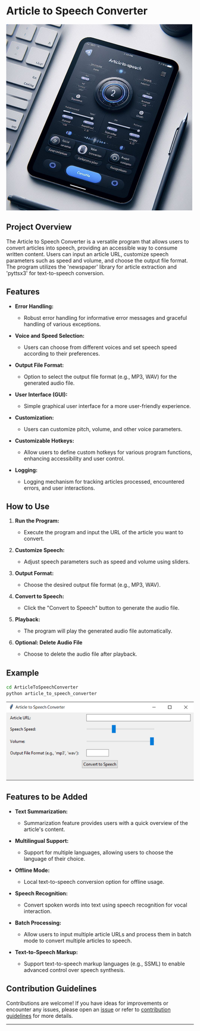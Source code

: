 # Article to Speech Converter

![Article to Speech](../../assets/images/readme_images/article_to_speech.png)

## Project Overview

The Article to Speech Converter is a versatile program that allows users to convert articles into speech, providing an accessible way to consume written content. Users can input an article URL, customize speech parameters such as speed and volume, and choose the output file format. The program utilizes the 'newspaper' library for article extraction and 'pyttsx3' for text-to-speech conversion.

## Features

- **Error Handling:**

  - Robust error handling for informative error messages and graceful handling of various exceptions.

- **Voice and Speed Selection:**

  - Users can choose from different voices and set speech speed according to their preferences.

- **Output File Format:**

  - Option to select the output file format (e.g., MP3, WAV) for the generated audio file.

- **User Interface (GUI):**

  - Simple graphical user interface for a more user-friendly experience.

- **Customization:**

  - Users can customize pitch, volume, and other voice parameters.

- **Customizable Hotkeys:**

  - Allow users to define custom hotkeys for various program functions, enhancing accessibility and user control.

- **Logging:**

  - Logging mechanism for tracking articles processed, encountered errors, and user interactions.

## How to Use

1. **Run the Program:**

   - Execute the program and input the URL of the article you want to convert.

2. **Customize Speech:**

   - Adjust speech parameters such as speed and volume using sliders.

3. **Output Format:**

   - Choose the desired output file format (e.g., MP3, WAV).

4. **Convert to Speech:**

   - Click the "Convert to Speech" button to generate the audio file.

5. **Playback:**

   - The program will play the generated audio file automatically.

6. **Optional: Delete Audio File**

   - Choose to delete the audio file after playback.

## Example

```bash
cd ArticleToSpeechConverter
python article_to_speech_converter
```

![Output](../../assets/images/output_images/article_to_speech_output.png)

## Features to be Added

- **Text Summarization:**

  - Summarization feature provides users with a quick overview of the article's content.

- **Multilingual Support:**

  - Support for multiple languages, allowing users to choose the language of their choice.

- **Offline Mode:**

  - Local text-to-speech conversion option for offline usage.

- **Speech Recognition:**

  - Convert spoken words into text using speech recognition for vocal interaction.

- **Batch Processing:**

  - Allow users to input multiple article URLs and process them in batch mode to convert multiple articles to speech.

- **Text-to-Speech Markup:**

  - Support text-to-speech markup languages (e.g., SSML) to enable advanced control over speech synthesis.

## Contribution Guidelines

Contributions are welcome! If you have ideas for improvements or encounter any issues, please open an [issue](https://github.com/vrm-piyush/Python-Projects/issues/new/choose) or refer to [contribution guidelines](../../CONTRIBUTING.md) for more details.

---

